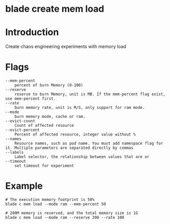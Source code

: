 # blade create mem load

# **Introduction**
Create chaos engineering experiments with memory load
# **Flags**

```
--mem-percent
	percent of burn Memory (0-100)
--reserve
	reserve to burn Memory, unit is MB. If the mem-percent flag exist, use mem-percent first.
--rate
	burn memory rate, unit is M/S, only support for ram mode.
--mode
	burn memory mode, cache or ram.
--evict-count
	Count of affected resource
--evict-percent
	Percent of affected resource, integer value without %
--names
	Resource names, such as pod name. You must add namespace flag for it. Multiple parameters are separated directly by commas
--labels
	Label selector, the relationship between values that are or
--timeout
	set timeout for experiment

```

# **Example**

````
# The execution memory footprint is 50%
blade c mem load --mode ram --mem-percent 50
````
````
# 200M memory is reserved, and the total memory size is 1G
blade c mem load --mode ram --reserve 200 --rate 100
````


